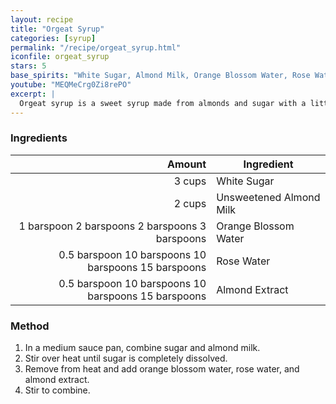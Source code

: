 ```yaml
---
layout: recipe
title: "Orgeat Syrup"
categories: [syrup]
permalink: "/recipe/orgeat_syrup.html"
iconfile: orgeat_syrup
stars: 5
base_spirits: "White Sugar, Almond Milk, Orange Blossom Water, Rose Water, Almond Extract"
youtube: "MEQMeCrg0Zi8rePO"
excerpt: |
  Orgeat syrup is a sweet syrup made from almonds and sugar with a little rose water and/or orange flower water.
---
```


### Ingredients

|       Amount | Ingredient              |
| -----------: | ----------------------- |
|       3 cups | White Sugar             |
|       2 cups | Unsweetened Almond Milk |
|   <span class="onex active">1 barspoon</span> <span class="onehalfx">2 barspoons</span> <span class="twox">2 barspoons</span> <span class="threex">3 barspoons</span>  | Orange Blossom Water    |
| 0.<span class="onex active">5 barspoon</span> <span class="onehalfx">10 barspoons</span> <span class="twox">10 barspoons</span> <span class="threex">15 barspoons</span>  | Rose Water              |
| 0.<span class="onex active">5 barspoon</span> <span class="onehalfx">10 barspoons</span> <span class="twox">10 barspoons</span> <span class="threex">15 barspoons</span>  | Almond Extract          |

### Method

1. In a medium sauce pan, combine sugar and almond milk.
2. Stir over heat until sugar is completely dissolved.
3. Remove from heat and add orange blossom water, rose water, and almond extract.
4. Stir to combine.
